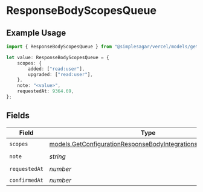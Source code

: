# ResponseBodyScopesQueue

## Example Usage

```typescript
import { ResponseBodyScopesQueue } from "@simplesagar/vercel/models/getconfigurationop.js";

let value: ResponseBodyScopesQueue = {
    scopes: {
        added: ["read:user"],
        upgraded: ["read:user"],
    },
    note: "<value>",
    requestedAt: 9364.69,
};
```

## Fields

| Field                                                                                                                                | Type                                                                                                                                 | Required                                                                                                                             | Description                                                                                                                          |
| ------------------------------------------------------------------------------------------------------------------------------------ | ------------------------------------------------------------------------------------------------------------------------------------ | ------------------------------------------------------------------------------------------------------------------------------------ | ------------------------------------------------------------------------------------------------------------------------------------ |
| `scopes`                                                                                                                             | [models.GetConfigurationResponseBodyIntegrationsResponseScopes](../models/getconfigurationresponsebodyintegrationsresponsescopes.md) | :heavy_check_mark:                                                                                                                   | N/A                                                                                                                                  |
| `note`                                                                                                                               | *string*                                                                                                                             | :heavy_check_mark:                                                                                                                   | N/A                                                                                                                                  |
| `requestedAt`                                                                                                                        | *number*                                                                                                                             | :heavy_check_mark:                                                                                                                   | N/A                                                                                                                                  |
| `confirmedAt`                                                                                                                        | *number*                                                                                                                             | :heavy_minus_sign:                                                                                                                   | N/A                                                                                                                                  |